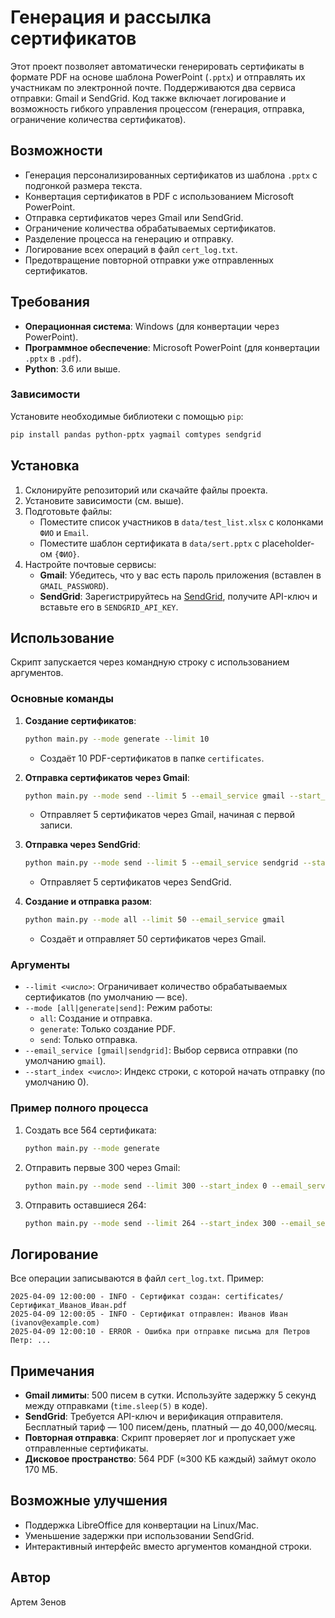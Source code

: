 # Генерация и рассылка сертификатов

Этот проект позволяет автоматически генерировать сертификаты в формате PDF на основе шаблона PowerPoint (`.pptx`) и отправлять их участникам по электронной почте. Поддерживаются два сервиса отправки: Gmail и SendGrid. Код также включает логирование и возможность гибкого управления процессом (генерация, отправка, ограничение количества сертификатов).

## Возможности
- Генерация персонализированных сертификатов из шаблона `.pptx` с подгонкой размера текста.
- Конвертация сертификатов в PDF с использованием Microsoft PowerPoint.
- Отправка сертификатов через Gmail или SendGrid.
- Ограничение количества обрабатываемых сертификатов.
- Разделение процесса на генерацию и отправку.
- Логирование всех операций в файл `cert_log.txt`.
- Предотвращение повторной отправки уже отправленных сертификатов.

## Требования
- **Операционная система**: Windows (для конвертации через PowerPoint).
- **Программное обеспечение**: Microsoft PowerPoint (для конвертации `.pptx` в `.pdf`).
- **Python**: 3.6 или выше.

### Зависимости
Установите необходимые библиотеки с помощью `pip`:
```bash
pip install pandas python-pptx yagmail comtypes sendgrid
```

## Установка
1. Склонируйте репозиторий или скачайте файлы проекта.
2. Установите зависимости (см. выше).
3. Подготовьте файлы:
   - Поместите список участников в `data/test_list.xlsx` с колонками `ФИО` и `Email`.
   - Поместите шаблон сертификата в `data/sert.pptx` с placeholder-ом `{ФИО}`.
4. Настройте почтовые сервисы:
   - **Gmail**: Убедитесь, что у вас есть пароль приложения (вставлен в `GMAIL_PASSWORD`).
   - **SendGrid**: Зарегистрируйтесь на [SendGrid](https://sendgrid.com/), получите API-ключ и вставьте его в `SENDGRID_API_KEY`.

## Использование
Скрипт запускается через командную строку с использованием аргументов.

### Основные команды
1. **Создание сертификатов**:
   ```bash
   python main.py --mode generate --limit 10
   ```
   - Создаёт 10 PDF-сертификатов в папке `certificates`.

2. **Отправка сертификатов через Gmail**:
   ```bash
   python main.py --mode send --limit 5 --email_service gmail --start_index 0
   ```
   - Отправляет 5 сертификатов через Gmail, начиная с первой записи.

3. **Отправка через SendGrid**:
   ```bash
   python main.py --mode send --limit 5 --email_service sendgrid --start_index 0
   ```
   - Отправляет 5 сертификатов через SendGrid.

4. **Создание и отправка разом**:
   ```bash
   python main.py --mode all --limit 50 --email_service gmail
   ```
   - Создаёт и отправляет 50 сертификатов через Gmail.

### Аргументы
- `--limit <число>`: Ограничивает количество обрабатываемых сертификатов (по умолчанию — все).
- `--mode [all|generate|send]`: Режим работы:
  - `all`: Создание и отправка.
  - `generate`: Только создание PDF.
  - `send`: Только отправка.
- `--email_service [gmail|sendgrid]`: Выбор сервиса отправки (по умолчанию `gmail`).
- `--start_index <число>`: Индекс строки, с которой начать отправку (по умолчанию 0).

### Пример полного процесса
1. Создать все 564 сертификата:
   ```bash
   python main.py --mode generate
   ```
2. Отправить первые 300 через Gmail:
   ```bash
   python main.py --mode send --limit 300 --start_index 0 --email_service gmail
   ```
3. Отправить оставшиеся 264:
   ```bash
   python main.py --mode send --limit 264 --start_index 300 --email_service gmail
   ```

## Логирование
Все операции записываются в файл `cert_log.txt`. Пример:
```
2025-04-09 12:00:00 - INFO - Сертификат создан: certificates/Сертификат_Иванов_Иван.pdf
2025-04-09 12:00:05 - INFO - Сертификат отправлен: Иванов Иван (ivanov@example.com)
2025-04-09 12:00:10 - ERROR - Ошибка при отправке письма для Петров Петр: ...
```

## Примечания
- **Gmail лимиты**: 500 писем в сутки. Используйте задержку 5 секунд между отправками (`time.sleep(5)` в коде).
- **SendGrid**: Требуется API-ключ и верификация отправителя. Бесплатный тариф — 100 писем/день, платный — до 40,000/месяц.
- **Повторная отправка**: Скрипт проверяет лог и пропускает уже отправленные сертификаты.
- **Дисковое пространство**: 564 PDF (≈300 КБ каждый) займут около 170 МБ.

## Возможные улучшения
- Поддержка LibreOffice для конвертации на Linux/Mac.
- Уменьшение задержки при использовании SendGrid.
- Интерактивный интерфейс вместо аргументов командной строки.

## Автор
Артем Зенов